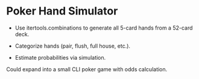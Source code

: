 # Poker Hand Simulator

- Use itertools.combinations to generate all 5-card hands from a 52-card deck.

- Categorize hands (pair, flush, full house, etc.).

- Estimate probabilities via simulation.

Could expand into a small CLI poker game with odds calculation.
